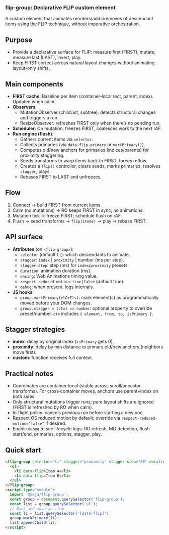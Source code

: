 ### flip-group: Declarative FLIP custom element

A custom element that animates reorders/adds/removes of descendant items using the FLIP technique, without imperative orchestration.

## Purpose
- Provide a declarative surface for FLIP: measure first (FIRST), mutate, measure last (LAST), invert, play.
- Keep FIRST correct across natural layout changes without animating layout-only shifts.

## Main components
- **FIRST cache**: Baseline per item (container‑local rect, parent, index). Updated when calm.
- **Observers**:
  - MutationObserver (childList, subtree): detects structural changes and triggers a run.
  - ResizeObserver: refreshes FIRST only when there’s no pending run.
- **Scheduler**: On mutation, freezes FIRST, coalesces work to the next rAF.
- **Run engine (flush)**:
  - Gathers current items via `selector`.
  - Collects primaries (via `data-flip-primary` or `markPrimary()`).
  - Computes old/new anchors for primaries (indices/parents) for proximity staggering.
  - Seeds transforms to warp items back to FIRST, forces reflow.
  - Creates a `flip()` controller, clears seeds, marks primaries, resolves `stagger`, plays.
  - Rebases FIRST to LAST and unfreezes.

## Flow
1. Connect → build FIRST from current items.
2. Calm (no mutations) → RO keeps FIRST in sync; no animations.
3. Mutation tick → freeze FIRST; schedule flush on rAF.
4. Flush → seed transforms → `flip(items)` → play → rebase FIRST.

## API surface
- **Attributes** (on `<flip-group>`):
  - `selector` (default `li`): which descendants to animate.
  - `stagger`: `index` | `proximity` | number (ms per step).
  - `stagger-step`: step (ms) for `index`/`proximity` presets.
  - `duration`: animation duration (ms).
  - `easing`: Web Animations timing value.
  - `respect-reduced-motion`: `true|false` (default true).
  - `debug`: when present, logs internals.
- **JS hooks**:
  - `group.markPrimary(elOrEls)`: mark element(s) as programmatically moved before your DOM changes.
  - `group.stagger = (ctx) => number`: optional property to override preset/number. `ctx` includes `{ element, from, to, isPrimary }`.

## Stagger strategies
- **index**: delay by original index (`isPrimary` gets 0).
- **proximity**: delay by min distance to primary old/new anchors (neighbors move first).
- **custom**: function receives full context.

## Practical notes
- Coordinates are container‑local (stable across scroll/ancestor transforms). For cross‑container moves, anchors use parent+index on both sides.
- Only structural mutations trigger runs; pure layout shifts are ignored (FIRST is refreshed by RO when calm).
- In‑flight policy: cancels previous run before starting a new one.
- Respect OS reduced motion by default; override via `respect-reduced-motion="false"` if desired.
- Enable `debug` to see lifecycle logs: RO refresh, MO detection, flush start/end, primaries, options, stagger, play.

## Quick start
```html
<flip-group selector="li" stagger="proximity" stagger-step="60" duration="500" respect-reduced-motion="false">
  <ul>
    <li data-flip>Item A</li>
    <li data-flip>Item B</li>
  </ul>
</flip-group>
<script type="module">
  import '@mkja/flip-group';
  const group = document.querySelector('flip-group');
  const list = group.querySelector('ul');
  // Mark and move an item
  const li = list.querySelector('[data-flip]');
  group.markPrimary(li);
  list.appendChild(li);
</script>
```